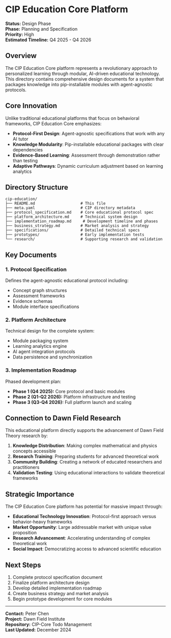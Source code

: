 # CIP Education Core Platform

**Status:** Design Phase  
**Phase:** Planning and Specification  
**Priority:** High  
**Estimated Timeline:** Q4 2025 - Q4 2026  

## Overview

The CIP Education Core platform represents a revolutionary approach to personalized learning through modular, AI-driven educational technology. This directory contains comprehensive design documents for a system that packages knowledge into pip-installable modules with agent-agnostic protocols.

## Core Innovation

Unlike traditional educational platforms that focus on behavioral frameworks, CIP Education Core emphasizes:

- **Protocol-First Design**: Agent-agnostic specifications that work with any AI tutor
- **Knowledge Modularity**: Pip-installable educational packages with clear dependencies
- **Evidence-Based Learning**: Assessment through demonstration rather than testing
- **Adaptive Pathways**: Dynamic curriculum adjustment based on learning analytics

## Directory Structure

```
cip-education/
├── README.md                    # This file
├── meta.yaml                    # CIP directory metadata
├── protocol_specification.md    # Core educational protocol spec
├── platform_architecture.md     # Technical system design
├── implementation_roadmap.md     # Development timeline and phases
├── business_strategy.md         # Market analysis and strategy
├── specifications/              # Detailed technical specs
├── prototypes/                  # Early implementation tests
└── research/                    # Supporting research and validation
```

## Key Documents

### 1. Protocol Specification
Defines the agent-agnostic educational protocol including:
- Concept graph structures
- Assessment frameworks
- Evidence schemas
- Module interface specifications

### 2. Platform Architecture
Technical design for the complete system:
- Module packaging system
- Learning analytics engine
- AI agent integration protocols
- Data persistence and synchronization

### 3. Implementation Roadmap
Phased development plan:
- **Phase 1 (Q4 2025):** Core protocol and basic modules
- **Phase 2 (Q1-Q2 2026):** Platform infrastructure and testing
- **Phase 3 (Q3-Q4 2026):** Full platform launch and scaling

## Connection to Dawn Field Research

This educational platform directly supports the advancement of Dawn Field Theory research by:

1. **Knowledge Distribution**: Making complex mathematical and physics concepts accessible
2. **Research Training**: Preparing students for advanced theoretical work
3. **Community Building**: Creating a network of educated researchers and practitioners
4. **Validation Testing**: Using educational interactions to validate theoretical frameworks

## Strategic Importance

The CIP Education Core platform has potential for massive impact through:

- **Educational Technology Innovation**: Protocol-first approach versus behavior-heavy frameworks
- **Market Opportunity**: Large addressable market with unique value proposition
- **Research Advancement**: Accelerating understanding of complex theoretical work
- **Social Impact**: Democratizing access to advanced scientific education

## Next Steps

1. Complete protocol specification document
2. Finalize platform architecture design
3. Develop detailed implementation roadmap
4. Create business strategy and market analysis
5. Begin prototype development for core modules

---

**Contact:** Peter Chen  
**Project:** Dawn Field Institute  
**Repository:** CIP-Core Todo Management  
**Last Updated:** December 2024
